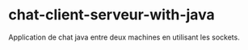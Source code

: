 # chat-client-serveur-with-java
Application de chat java entre deux machines en utilisant les sockets.
